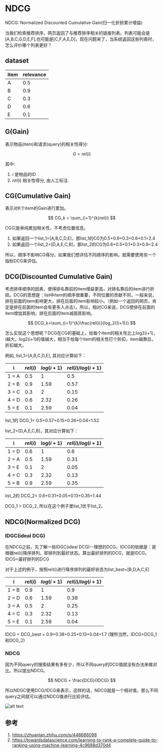 # NDCG

NDCG: Normalized Discounted Cumulative Gain(归一化折损累计增益)

当我们检索推荐排序，网页返回了与推荐排序相关的链接列表。列表可能会是[A,B,C,G,D,E,F],也可能是[C,F,A,E,D]，现在问题来了，当系统返回这些列表时，怎么评价哪个列表更好？

## dataset

item|relevance
--|--
A|0.5
B|0.9
C|0.3
D|0.6
E|0.1

## G(Gain)

表示物品(item)和请求(query)的相关性得分:


$$ G = rel(i) $$

其中:
1. $i$ 是物品的ID
2. $rel(i)$ 相关性得分, 由人工标注.


## CG(Cumulative Gain)

表示对K个item的Gain进行累加。

$$ CG_k = \sum_{i=1}^{k}rel(i) $$

CG只是单纯累加相关性，不考虑位置信息。

1. 如果返回一个list_1=[A,B,C,D,E]，那list_1的CG为0.5+0.9+0.3+0.6+0.1=2.4
2. 如果返回一个list_2=[D,A,E,C,B]，那list_2的CG为0.6+0.5+0.1+0.3+0.9=2.4

所以，顺序不影响CG得分。如果我们想评估不同顺序的影响，就需要使用另一个指标DCG来评估。

## DCG(Discounted Cumulative Gain)

考虑排序顺序的因素，使得排名靠前的item增益更高，对排名靠后的item进行折损。DCG的思想是：list中item的顺序很重要，不同位置的贡献不同，一般来说，排在前面的item影响更大，排在后面的item影响较小。（例如一个返回的网页，肯定是排在前面的item会有更多人点击）。所以，相对CG来说，DCG使排在前面的item增加其影响，排在后面的item减弱其影响。

$$ DCG_k=\sum_{i=1}^{k}\frac{rel(i)}{log_2{(i+1)}} $$




怎么实现这个思想呢？DCG在CG的基础上，给每个item的相关性比上log2(i+1)，i越大，log2(i+1)的值越大，相当于给每个item的相关性打个折扣，item越靠后，折扣越大。

例如, list_1=[A,B,C,D,E], 其对应计算如下：

i|$rel(i)$|$log(i+1)$|$rel(i)/log(i+1)$
--|--|--|--
1 = A|0.5|1|0.5
2 = B|0.9|1.59|0.57
3 = C|0.3|2|0.15
4 = D|0.6|2.32|0.26
5 = E|0.1|2.59|0.04

list_1的 DCG_1= 0.5+0.57+0.15+0.26+0.04=1.52


list_2=[D,A,E,C,B]，其对应计算如下：

i|$rel(i)$|$log(i+1)$|$rel(i)/log(i+1)$
--|--|--|--
1 = D|0.6|1|0.6
2 = A|0.5|1.59|0.31
3 = E|0.1|2|0.05
4 = C|0.3|2.32|0.13
5 = B|0.9|2.59|0.35

list_2的 DCG_2= 0.6+0.31+0.05+0.13+0.35=1.44

DCG_1 > DCG_2, 所以在这个例子里list_1优于list_2。



## NDCG(Normalized DCG)

### IDGC(ideal DCG)

在NDCG之前，先了解一些IDGC(ideal DCG)--理想的DCG，IDCG的依据是：是根据rel(i)降序排列，即排列到最好状态。算出最好排列的DCG，就是IDCG。IDCG=最好排列的DCG

对于上述的例子，按照rel(i)进行降序排列的最好状态为list_best=[B,D,A,C,E]

i|$rel(i)$|$log(i+1)$|$rel(i)/log(i+1)$
--|--|--|--
1 = B|0.9|1|0.9
2 = D|0.6|1.59|0.38
3 = A|0.5|2|0.25
4 = C|0.3|2.32|0.13
5 = E|0.1|2.59|0.04



IDCG = DCG_best = 0.9+0.38+0.25+0.13+0.04=1.7 (理所当然，IDCG>DCG_1和DCG_2)


### NDCG
因为不同query的搜索结果有多有少，所以不同query的DCG值就没有办法来做对比。所以提出NDCG。

$$ NDCG = \frac{DCG}{IDCG}  $$

所以NDGC使用DCG/IDCG来表示，这样的话，NDCG就是一个相对值，那么不同query之间就可以通过NDCG值进行比较评估。

![alt text](../NDCG/1.png)

## 参考
1. https://zhuanlan.zhihu.com/p/448686098
2. https://towardsdatascience.com/learning-to-rank-a-complete-guide-to-ranking-using-machine-learning-4c9688d370d4